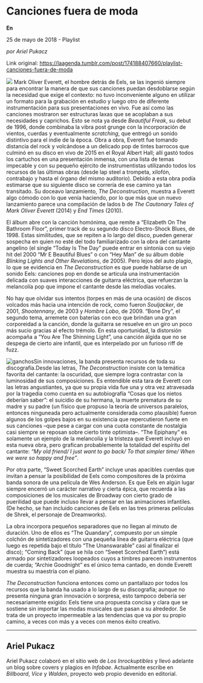# Canciones fuera de moda

**En**

25 de mayo de 2018 - Playlist

_por Ariel Pukacz_

Link original: https://laagenda.tumblr.com/post/174188407660/playlist-canciones-fuera-de-moda

![](https://64.media.tumblr.com/848427ce3be360337376dc2106319ae4/tumblr_inline_p9apuow5G91t6q87u_500.jpg)
Mark Oliver Everett, el hombre detrás de Eels, se las ingenió siempre para encontrar la manera de que sus canciones puedan desdoblarse según la necesidad que exige el contexto: no tuvo inconveniente alguno en utilizar un formato para la grabación en estudio y luego otro de diferente instrumentación para sus presentaciones en vivo. Fue así como las canciones mostraron ser estructuras laxas que se acoplaban a sus necesidades y caprichos. Esto se nota ya desde *Beautiful Freak*, su debut de 1996, donde combinaba la vibra post grunge con la incorporación de vientos, cuerdas y eventualmente *scratching*, que entregó un sonido distintivo para el indie de la época. Obra a obra, Everett fue tomando distancia del rock y volcándose a un delicado pop de tintes barrocos que culminó en su disco en vivo de 2015 en el Royal Albert Hall; allí gastó todos los cartuchos en una presentación inmensa, con una lista de temas impecable y con su pequeño ejército de instrumentistas utilizando todos los recursos de las últimas obras (desde lap steel a trompeta, xilofón, contrabajo y hasta el órgano del mismo auditorio). Debido a esta obra podía estimarse que su siguiente disco se correría de ese camino ya tan transitado. Su doceavo lanzamiento, *The Deconstruction*, muestra a Everett algo cómodo con lo que venía haciendo, por lo que más que un nuevo lanzamiento parece una compilación de lados b de *The Cautonary Tales of Mark Oliver Everett* (2014) y *End Times* (2010). 

El álbum abre con la canción homónima, que remite a “Elizabeth On The Bathroom Floor”, primer track de su segundo disco Electro-Shock Blues, de 1998. Estas similitudes, que se repiten a lo largo del disco, pueden generar sospecha en quien no esté del todo familiarizado con la obra del cantante angelino (el single “Today Is The Day” puede entrar en sintonía con su viejo hit del 2000 “Mr E Beautiful Blues” o con “Hey Man” de su álbum doble *Blinking Lights and Other Revelations*, de 2005). Pero lejos del auto plagio, lo que se evidencia en *The Deconstruction* es que puede hablarse de un sonido Eels: canciones pop en donde se articula una instrumentación delicada con suaves interacciones de guitarra eléctrica, que refuerzan la melancolía pop que impone el cantante desde las melodías vocales. 

No hay que olvidar sus intentos (torpes en más de una ocasión) de discos volcados más hacia una intención de rock, como fueron *Souljacker*, de 2001, *Shootennany*, de 2003 y *Hombre Lobo*, de 2009. “Bone Dry”, el segundo tema, arremete con baterías con eco que brindan una gran corporeidad a la canción, donde la guitarra se resuelve en un giro un poco más sucio gracias al efecto trémolo. En esta oportunidad, la distorsión acompaña a “You Are The Shinning Light”, una canción álgida que no se despega de cierto aire infantil, que es interpelado por un furioso riff de fuzz. 

![ganchos](https://64.media.tumblr.com/7157b901a3584c62f98e53caa601891f/tumblr_inline_p9apuowfIl1t6q87u_500.jpg)Sin innovaciones, la banda presenta recursos de toda su discografía.Desde las letras, *The Deconstruction* insiste con la temática favorita del cantante: la oscuridad, que siempre logra contrastar con la luminosidad de sus composiciones. Es entendible esta tara de Everett con las letras angustiantes, ya que su propia vida fue una y otra vez atravesada por la tragedia como cuenta en su autobiografía “Cosas que los nietos deberían saber”: el suicidio de su hermana, la muerte prematura de su madre y su padre (un físico que propuso la teoría de universos paralelos, entonces ninguneada pero actualmente considerada como plausible) fueron algunos de los golpes bajos en su existencia que repercutieron fuerte en sus canciones –que pese a cargar con una cuota constante de nostalgia casi siempre se reposan sobre cierto tinte optimista–. “The Epiphany” es solamente un ejemplo de la melancolía y la tristeza que Everett incluyó en esta nueva obra, pero grafican probablemente la totalidad del espíritu del cantante: *“My old friend/ I just want to go back/ To that simpler time/ When we were so happy and free”*. 

Por otra parte, “Sweet Scorched Earth” incluye unas apacibles cuerdas que invitan a pensar la posibilidad de Eels como compositores de la próxima banda sonora de una película de Wes Anderson. Es que Eels en algún lugar siempre encerró un carácter narrativo y cierta épica, que recuerda a las composiciones de los musicales de Broadway con cierto grado de puerilidad que puede incluso llevar a pensar en las animaciones infantiles. (De hecho, se han incluido canciones de Eels en las tres primeras películas de Shrek, el personaje de Dreamworks). 

La obra incorpora pequeños separadores que no llegan al minuto de duración. Uno de ellos es “The Quandary”, compuesto por un simple colchón de sintetizadores con una pequeña línea de guitarra eléctrica (que luego es repetida bajo el título “The Unanswarable” casi al finalizar el disco); “Coming Back” (que se hila con “Sweet Scorched Earth”) está armado por sintetizadores loopeados cuyos a timbres parecen instrumentos de cuerda; “Archie Goodnight” es el único tema cantado, en donde Everett muestra su maestría con el piano. 

*The Deconstruction* funciona entonces como un pantallazo por todos los recursos que la banda ha usado a lo largo de su discografía; aunque no presenta ninguna gran innovación o sorpresa, esto tampoco debería ser necesariamente exigido: Eels tiene una propuesta concisa y clara que se sostiene sin importar las modas musicales que pasan a su alrededor. Se trata de un proyecto impermeable a las tendencias que va por su propio camino, a veces con más y a veces con menos éxito creativo. 

  




---

 Ariel Pukacz
-------------

 Ariel Pukacz colaboró en el sitio web de *Los Inrockuptibles* y llevó adelante un blog sobre covers y plagios en *Infobae*. Actualmente escribe en *Billboard*, *Vice* y *Walden*, proyecto web propio devenido en editorial.

